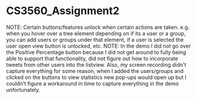 # CS3560_Assignment2
NOTE: Certain buttons/features unlock when certain actions are taken. e.g. when you hover over a tree element depending on if its a user or a group, you can add users or groups under that element, if a user is selected the user open view button is unlocked, etc.
NOTE: In the demo I did not go over the Positive Percentage button because I did not get around to fully being able to support that functionality, did not figure out how to incorporate tweets from other users into the listview.
Also, my screen recording didn't capture everything for some reason, when I added the users/groups and clicked on the buttons to view statistics new pop-ups would open up but I couldn't figure a workaround in time to capture everything in the demo unfortunately.
